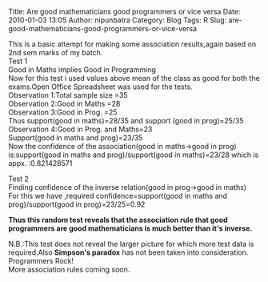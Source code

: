 Title: Are good mathematicians good programmers or vice versa
Date: 2010-01-03 13:05
Author: nipunbatra
Category: Blog
Tags: R
Slug: are-good-mathematicians-good-programmers-or-vice-versa

This is a basic attempt for making some association results,again based
on 2nd sem marks of my batch.  
Test 1  
Good in Maths implies Good in Programming  
Now for this test i used values above mean of the class as good for
both the exams.Open Office Spreadsheet was used for the tests.  
Observation 1:Total sample size =35  
Observation 2:Good in Maths =28  
Observation 3:Good in Prog. =25  
Thus support(good in maths)=28/35 and support (good in prog)=25/35  
Observation 4:Good in Prog. and Maths=23  
Support(good in maths and prog)=23/35  
Now the confidence of the association(good in maths-\>good in prog)
is:support(good in maths and prog)/support(good in maths)=23/28 which is
appx. :0.821428571

Test 2  
Finding confidence of the inverse relation(good in prog-\>good in
maths)  
For this we have ,required confidence=support(good in maths and
prog)/support(good in prog)=23/25=0.92

**Thus this random test reveals that the association rule that good
programmers are good mathematicians is much better than it's inverse.**

N.B.:This test does not reveal the larger picture for which more test
data is required.Also **Simpson's paradox** has not been taken into
consideration.  
Programmers Rock!  
More association rules coming soon.
